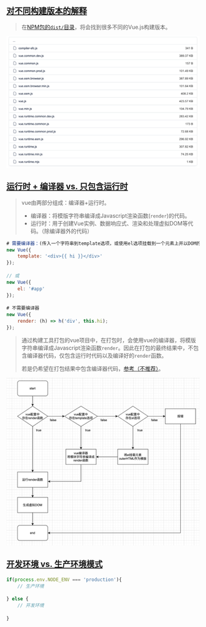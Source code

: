 ## [对不同构建版本的解释](https://v2.cn.vuejs.org/v2/guide/installation.html#%E5%AF%B9%E4%B8%8D%E5%90%8C%E6%9E%84%E5%BB%BA%E7%89%88%E6%9C%AC%E7%9A%84%E8%A7%A3%E9%87%8A)

> 在[NPM包的`dist/`目录](https://cdn.jsdelivr.net/npm/vue@2.7.14/dist/)，将会找到很多不同的Vue.js构建版本。

![image-20231201091500672](./assets/images/image-20231201091500672.png)



## [运行时 + 编译器 vs. 只包含运行时](https://v2.cn.vuejs.org/v2/guide/installation.html#运行时-编译器-vs-只包含运行时)

> vue由两部分组成：编译器+运行时。
>
> - 编译器：将模版字符串编译成Javascript渲染函数(`render`)的代码。
> - 运行时：用于创建Vue实例、数据响应式、渲染和处理虚拟DOM等代码。（除编译器外的代码）

```js
# 需要编译器：(传入一个字符串到template选项，或使用el选项挂载到一个元素上并以DOM的outerHTML作为模版)
new Vue({
    template: '<div>{{ hi }}</div>'
});

// 或
new Vue({
    el: '#app'
});

# 不需要编译器
new Vue({
    render: (h) => h('div', this.hi);
});
```



> 通过构建工具打包的vue项目中，在打包时，会使用vue的编译器，将模版字符串编译成Javascript渲染函数`render`。因此在打包的最终结果中，不包含编译器代码，仅包含运行时代码以及编译好的`render`函数。
>
> 
>
> 若是仍希望在打包结果中包含编译器代码，[参考（不推荐）](https://v2.cn.vuejs.org/v2/guide/installation.html#%E8%BF%90%E8%A1%8C%E6%97%B6-%E7%BC%96%E8%AF%91%E5%99%A8-vs-%E5%8F%AA%E5%8C%85%E5%90%AB%E8%BF%90%E8%A1%8C%E6%97%B6)。

<img src="./assets/images/image-20231201121436797.png" alt="image-20231201121436797" style="zoom:50%;" />



## [开发环境 vs. 生产环境模式](https://v2.cn.vuejs.org/v2/guide/installation.html#开发环境-vs-生产环境模式)

```js
if(process.env.NODE_ENV === 'production'){
    // 生产环境
    
} else {
    // 开发环境
    
}
```













































